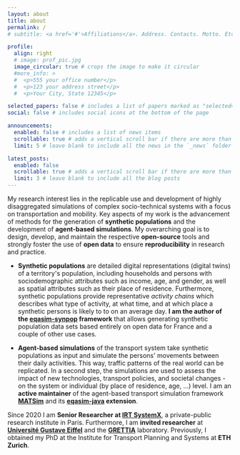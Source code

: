```yaml
---
layout: about
title: about
permalink: /
# subtitle: <a href='#'>Affiliations</a>. Address. Contacts. Motto. Etc.

profile:
  align: right
  # image: prof_pic.jpg
  image_circular: true # crops the image to make it circular
  #more_info: >
  #  <p>555 your office number</p>
  #  <p>123 your address street</p>
  #  <p>Your City, State 12345</p>

selected_papers: false # includes a list of papers marked as "selected={true}"
social: false # includes social icons at the bottom of the page

announcements:
  enabled: false # includes a list of news items
  scrollable: true # adds a vertical scroll bar if there are more than 3 news items
  limit: 5 # leave blank to include all the news in the `_news` folder

latest_posts:
  enabled: false
  scrollable: true # adds a vertical scroll bar if there are more than 3 new posts items
  limit: 3 # leave blank to include all the blog posts
---
```


My research interest lies in the replicable use and development of highly disaggregated simulations of complex socio-technical systems with a focus on transportation and mobility. Key aspects of my work is the advancement of methods for the generation of **synthetic populations** and the development of **agent-based simulations**. My overarching goal is to design, develop, and maintain the respective **open-source** tools and strongly foster the use of **open data** to ensure **reproducibility** in research and practice.

- **Synthetic populations** are detailed digital representations (digital twins) of a territory's population, including households and persons with sociodemographic attributes such as income, age, and gender, as well as spatial attributes such as their place of residence. Furthermore, synthetic populations provide representative *activity chains* which describes what type of activity, at what time, and at which place a synthetic persons is likely to to on an average day. **I am the author of the [eqasim-synpop](https://eqasim.org/) framework** that allows generating synthetic population data sets based entirely on open data for France and a couple of other use cases.

- **Agent-based simulations** of the transport system take synthetic populations as input and simulate the persons' movements between their daily activities. This way, traffic patterns of the real world can be replicated. In a second step, the simulations are used to assess the impact of new technologies, transport policies, and societal changes - on the system or individual (by place of residence, age, ...) level. I am an **active maintainer** of the agent-based transport simulation framework **[MATSim](http://matsim.org)** and its **[eqasim-java](https://eqasim.org/) extension**.

Since 2020 I am **Senior Researcher at [IRT SystemX](https://irt-systemx.fr/)**, a private-public research institute in Paris. Furthermore, I am **invited researcher** at **[Université Gustave Eiffel](https://www.univ-gustave-eiffel.fr/)** and the **[GRETTIA](https://grettia.univ-gustave-eiffel.fr)** laboratory. Previously, I obtained my PhD at the Institute for Transport Planning and Systems at **ETH Zurich**.
